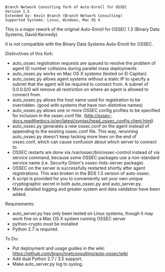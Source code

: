 ~~~~~~~~~~~~~~~~~~~~~~~~~~~~~~~~~~~~~~~~~~~~~~~~~~~~~~~~~~
Branch Network Consulting fork of Auto-Enroll for OSSEC
Version 1.5
Extended by: Kevin Branch (Branch Network Consulting)
Supported Systems: Linux, Windows, Mac OS X
~~~~~~~~~~~~~~~~~~~~~~~~~~~~~~~~~~~~~~~~~~~~~~~~~~~~~~~~~~

This is a major rework of the original Auto-Enroll for OSSEC 1.3 (Binary Data Systems, David Kennedy)

It is not compatible with the Binary Data Systems Auto-Enroll for OSSEC.

Distinctives of this fork:
* auto_ossec registration requests are queued to resolve the problem of agent ID number collisions during parallel mass deployments
* auto_ossec.py works on Mac OS X systems (tested on El Capitan)
* auto_ossec.py allows agent systems without a static IP to specify a subnet that the agent will be required to connect from.  A subnet of 0.0.0.0/0 will remove all restriction on where an agent is allowed to connect from.
* auto_ossec.py allows the host name used for registration to be overridden.  (good with systems that have non-distintive names)
* auto_ossec.py allows one or more OSSEC config profiles to be specified for inclusion in the ossec.conf file. (http://ossec-docs.readthedocs.io/en/latest/syntax/head_ossec_config.client.html)
* auto_ossec.py generates a new ossec.conf on the agent instead of appending to the existing ossec.conf file. This way, rerunning auto_ossec.py doesn't keep tacking more lines on the end of ossec.conf, which can cause confusion about which server to connect to.
* OSSEC restarts are done via /var/ossec/bin/ossec-control instead of via service command, because some OSSEC packages use a non-standard service name (i.e. Security Onion's ossec-hids-server package).  
* OSSEC on the server is successfully restarted shortly after agent registrations.  This was broken in the BDS 1.3 version of auto-ossec.
* A script is provided for you to conveniently set your own unique cryptographic secret in both auto_ossec.py and auto_server.py.
* More detailed logging and greater system and data validation have been added.

Requirements:
* auto_server.py has only been tested on Linux systems, though it may work fine on a Mac OS X system running OSSEC server
* python-crypto must be installed
* Python 2.7 is required.  

To Do:
* Put deployment and usage guides in the wiki: https://github.com/branchnetconsulting/auto-ossec/wiki
* Add dual Python 2.7 / 3.5 support.
* Make auto_server.py log to syslog.


